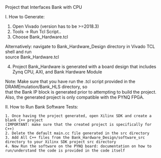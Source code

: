 Project that Interfaces Bank with CPU

I. How to Generate:
   1. Open Vivado (version has to be >=2018.3)
   2. Tools -> Run Tcl Script..  
   3. Choose Bank_Hardware.tcl 

   Alternatively: navigate to Bank_Hardware_Design directory in Vivado TCL shell and run     
   source Bank_Hardware.tcl

   4. Project Bank_Hardware is generated with a board design that includes   
      Zynq CPU, AXI, and Bank Hardware Module
   
   Note: Make sure that you have run the .tcl script provided in the DRAMEmulation/Bank_HLS directory, so    
	 that the Bank IP block is generated prior to attempting to build the project.    
	 Also, the generated project is only compatible with the PYNQ FPGA.   
    
II. How to Run Bank Software Tests:        
     
    1. Once having the project generated, open Xilinx SDK and create a blank C++ project  
    (IMPORTANT: make sure that the created project is specifically for C++)       
    2. Delete the default main.cc file generated in the src directory        
    3. Add All C++ files from the Bank_Hardware_Design/software_src directory to your Xilinx SDK project src directory      
    4. Now Run the software on the PYNQ board: documentation on how to run/understand the code is provided in the code itself     
